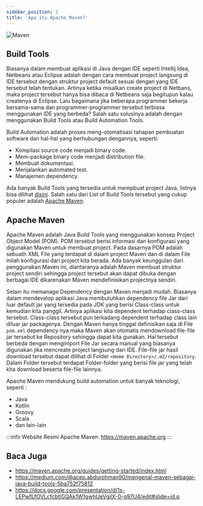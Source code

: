 ```yaml
---
sidebar_position: 1
title: 'Apa itu Apache Maven?'
---
```


![Maven](https://miro.medium.com/v2/resize:fit:640/format:webp/1*7tyxCHXG4LXkwQZm5zCwVQ.png)

## Build Tools

Biasanya dalam membuat aplikasi di Java dengan IDE seperti Intellij Idea, Netbeans atau Eclipse adalah dengan cara membuat project langsung di IDE tersebut dengan struktur project default sesuai dengan yang IDE tersebut telah tentukan. Artinya ketika misalkan create project di Netbans, maka project tersebut hanya bisa dibaca di Netbeans saja begitupun kalau createnya di Eclipse. Lalu bagaimana jika beberapa programmer bekerja bersama-sama dan programmer-programmer tersebut terbiasa menggunakan IDE yang berbeda? Salah satu solusinya adalah dengan menggunakan Build Tools atau Build Automation Tools.

Build Automation adalah proses meng-otomatisasi tahapan pembuatan software dan hal-hal yang berhubungan dengannya, seperti: 

* Kompilasi source code menjadi binary  code.
* Mem-package binary code menjadi distribution file.
* Membuat dokumentasi.
* Menjalankan automated test.
* Manajemen dependency.

Ada banyak Build Tools yang tersedia untuk mempbuat project Java, listnya bisa dilihat [disini](https://en.wikipedia.org/wiki/List_of_build_automation_software). Salah satu dari List of Build Tools tersebut yang cukup populer adalah [Apache Maven](https://maven.apache.org/index.html).

## Apache Maven

Apache Maven adalah Java Build Tools yang menggunakan konsep Project Object Model (POM). POM tersebut berisi informasi dan konfigurasi yang digunakan Maven untuk membuat project. Pada dasarnya POM adalah sebuath XML File yang terdapat di dalam project Maven dan di dalam File inilah konfigurasi dari project kita berada. Ada banyak keunggulan dari penggunakan Maven ini, diantaranya adalah Maven membuat struktur project sendiri sehingga project tersebut akan dapat dibuka dengan berbagai IDE dikarenakan Maven mendefinisikan projectnya sendiri.

Selain itu memanage Dependency dengan Maven menjadi mudah. Biasanya dalam mendevelop aplikasi Java membutuhkan dependency file Jar dari luar default jar yang tersedia pada JDK yang berisi Class-class untuk kemudian kita panggil. Artinya aplikasi kita dependent terhadap class-class tersebut. Class-class tersebut pun terkadang dependent terhadap class lain diluar jar packagenya. Dengan Maven hanya tinggal definisikan saja di File `pom.xml` dependency nya maka Maven akan otomatis mendownload file-file jar tersebut ke Repository sehingga dapat kita gunakan. Hal tersebut berbeda dengan mengimport File Jar secara manual yang biasanya digunakan jika mencreate project langsung dari IDE. File-file jar hasil download tersebut dapat dilihat di Folder `<Home Directory>/.m2/repository`. Dalam Folder tersebut terdapat Folder-folder yang berisi file jar yang telah kita download beserta file-file lainnya.

Apache Maven mendukung build automation untuk banyak teknologi, seperti :

* Java
* Kotlin
* Groovy
* Scala
* dan lain-lain

:::info
Website Resmi Apache Maven: https://maven.apache.org
:::

## Baca Juga

* https://maven.apache.org/guides/getting-started/index.html
* https://medium.com/@acep.abdurohman90/mengenal-maven-sebagai-java-build-tools-5ba752f75812
* https://docs.google.com/presentation/d/1s-LEPwfLfOVLcfcbtlGQAk1W1gwhUeVgilX-0-g97U4/edit#slide=id.p